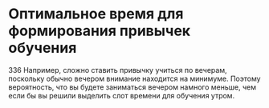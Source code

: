 # Оптимальное время для формирования привычек обучения

336 Например, сложно ставить привычку учиться по вечерам, поскольку обычно вечером внимание находится на минимуме. Поэтому вероятность, что вы будете заниматься вечером намного меньше, чем если бы вы решили выделить слот времени для обучения утром.
